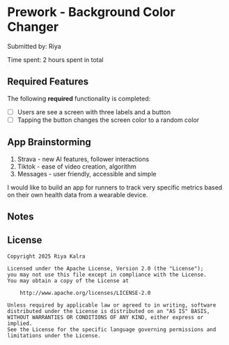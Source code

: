 # Prework - Background Color Changer

Submitted by: Riya

Time spent: 2 hours spent in total

## Required Features

The following **required** functionality is completed:

- [ ] Users are see a screen with three labels and a button
- [ ] Tapping the button changes the screen color to a random color
 
## App Brainstorming

1. Strava - new AI features, follower interactions
2. Tiktok - ease of video creation, algorithm
3. Messages - user friendly, accessible and simple

I would like to build an app for runners to track very specific metrics based on their own health data from a wearable device.

## Notes

## License

    Copyright 2025 Riya Kalra

    Licensed under the Apache License, Version 2.0 (the "License");
    you may not use this file except in compliance with the License.
    You may obtain a copy of the License at

        http://www.apache.org/licenses/LICENSE-2.0

    Unless required by applicable law or agreed to in writing, software
    distributed under the License is distributed on an "AS IS" BASIS,
    WITHOUT WARRANTIES OR CONDITIONS OF ANY KIND, either express or implied.
    See the License for the specific language governing permissions and
    limitations under the License.

